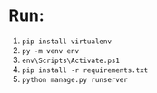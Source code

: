 # Run:
1. `pip install virtualenv`
2. `py -m venv env`
3. `env\Scripts\Activate.ps1`
4. `pip install -r requirements.txt`
5. `python manage.py runserver`
